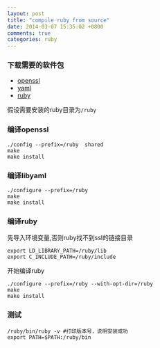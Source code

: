 ```yaml
---
layout: post
title: "compile ruby from source"
date: 2014-03-07 15:35:02 +0800
comments: true
categories: ruby
---
```


### 下载需要的软件包

* [openssl](http://www.openssl.org/source/)
* [yaml](http://pyyaml.org/wiki/PyYAML)
* [ruby](https://www.ruby-lang.org)

<!--more-->

假设需要安装的ruby目录为`/ruby`

### 编译openssl

	./config --prefix=/ruby  shared
	make 
	make install
	
### 编译libyaml

	./configure --prefix=/ruby
	make
	make install
	
### 编译ruby

先导入环境变量,否则ruby找不到ssl的链接目录

	export LD_LIBRARY_PATH=/ruby/lib
	export C_INCLUDE_PATH=/ruby/include
	
开始编译ruby

	./configure --prefix=/ruby --with-opt-dir=/ruby
	make
	make install
	
### 测试

	/ruby/bin/ruby -v #打印版本号，说明安装成功
	export PATH=$PATH:/ruby/bin
	